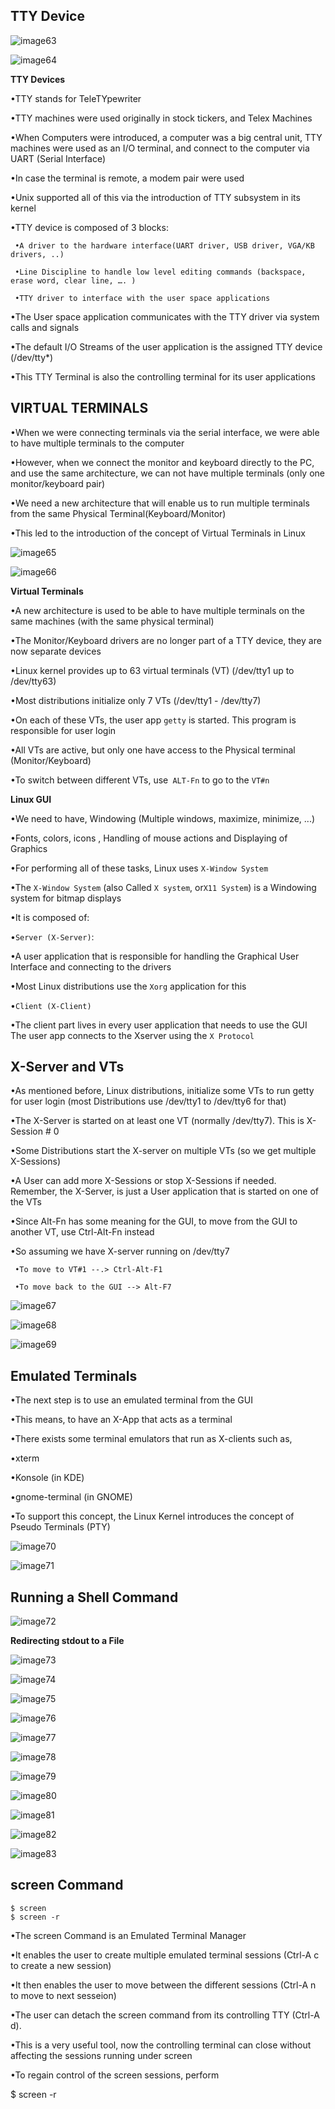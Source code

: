 ## TTY Device

![image63](https://github.com/user-attachments/assets/62284f92-1708-466f-8a37-7e7da789fa64)


![image64](https://github.com/user-attachments/assets/72bb55d2-384e-4270-9bdc-9d61ad443d2f)

**TTY Devices**

•TTY stands for TeleTYpewriter

•TTY machines were used originally in stock tickers, and Telex Machines

•When Computers were introduced, a computer was a big central unit, TTY machines were used as an I/O terminal, and connect to the computer via UART (Serial Interface)

•In case the terminal is remote, a modem pair were used

•Unix supported all of this via the introduction of TTY subsystem in its kernel

•TTY device is composed of 3 blocks:

     •A driver to the hardware interface(UART driver, USB driver, VGA/KB drivers, ..)
     
     •Line Discipline to handle low level editing commands (backspace, erase word, clear line, …. )
     
     •TTY driver to interface with the user space applications
     
•The User space application communicates with the TTY driver via system calls and signals

•The default I/O Streams of the user application is the assigned TTY device (/dev/tty*)

•This TTY Terminal is also the controlling terminal for its user applications

## VIRTUAL TERMINALS

•When we were connecting terminals via the serial interface, we were able to have multiple terminals to the computer

•However, when we connect the monitor and keyboard directly to the PC, and use the same architecture, we can not have multiple terminals (only one monitor/keyboard pair)

•We need a new architecture that will enable us to run multiple terminals from the same Physical Terminal(Keyboard/Monitor)

•This led to the introduction of the concept of Virtual Terminals in Linux


![image65](https://github.com/user-attachments/assets/c762c1f6-748b-4e13-9667-ac10a2b759b1)


![image66](https://github.com/user-attachments/assets/08ed820c-999f-434b-8534-07da4500636f)


**Virtual Terminals**

•A new architecture is used to be able to have multiple terminals on the same machines (with the same physical terminal)

•The Monitor/Keyboard drivers are no longer part of a TTY device, they are now separate devices

•Linux kernel provides up to 63 virtual terminals (VT) (/dev/tty1 up to /dev/tty63)

•Most distributions initialize only 7 VTs (/dev/tty1 - /dev/tty7)

•On each of these VTs, the user app `getty` is started. This program is responsible for user login

•All VTs are active, but only one have access to the Physical terminal (Monitor/Keyboard)

•To switch between different VTs, use` ALT-Fn` to go to the `VT#n`


**Linux GUI**

•We need to have, Windowing (Multiple windows, maximize, minimize, ...)

•Fonts, colors, icons , Handling of mouse actions and Displaying of Graphics

•For performing all of these tasks, Linux uses `X-Window System` 

•The `X-Window System` (also Called `X system`, or`X11 System`) is a Windowing system for bitmap displays

•It is composed of:

•`Server (X-Server)`:

•A user application that is responsible for handling the Graphical User Interface and connecting to the drivers

•Most Linux distributions use the `Xorg` application for this

•`Client (X-Client)`

•The client part lives in every user application that needs to use the GUI The user app connects to the Xserver using the `X Protocol`


## X-Server and VTs

•As mentioned before, Linux distributions, initialize some VTs to run getty for user login (most Distributions use /dev/tty1 to /dev/tty6 for that)

•The X-Server is started on at least one VT (normally /dev/tty7). This is X-Session # 0

•Some Distributions start the X-server on multiple VTs (so we get multiple X-Sessions)

•A User can add more X-Sessions or stop X-Sessions if needed. Remember, the X-Server, is just a User application that is started on one of the VTs

•Since Alt-Fn has some meaning for the GUI, to move from the GUI to another VT, use Ctrl-Alt-Fn instead

•So assuming we have X-server running on /dev/tty7

     •To move to VT#1 --.> Ctrl-Alt-F1
     
     •To move back to the GUI --> Alt-F7


![image67](https://github.com/user-attachments/assets/9418fabd-9374-4e39-b0b2-9280221214c3)


![image68](https://github.com/user-attachments/assets/5609c1eb-e3d2-407c-9f05-6199159d7417)


![image69](https://github.com/user-attachments/assets/01c149ca-e689-4a32-9a07-003e4369de25)


## Emulated Terminals


•The next step is to use an emulated terminal from the GUI

•This means, to have an X-App that acts as a terminal

•There exists some terminal emulators that run as X-clients such as,

•xterm

•Konsole (in KDE)

•gnome-terminal (in GNOME)

•To support this concept, the Linux Kernel introduces the concept of Pseudo Terminals (PTY)


![image70](https://github.com/user-attachments/assets/ed27eef9-b26c-43ec-b4a4-698157f75184)


![image71](https://github.com/user-attachments/assets/2ab764cc-e6d5-43a7-a3ca-28760f5f046e)


## Running a Shell Command


![image72](https://github.com/user-attachments/assets/f4cab96d-30f5-411f-aba3-69aac5617f81)


**Redirecting stdout to a File**

![image73](https://github.com/user-attachments/assets/4d4ed7c6-2546-45a4-a168-e21f2f37e465)

![image74](https://github.com/user-attachments/assets/ee8f91aa-4b9d-4d05-b866-70ab964738a3)


![image75](https://github.com/user-attachments/assets/0099d629-0c5e-4f9b-a354-55c94480ea5e)

![image76](https://github.com/user-attachments/assets/d41893c6-170a-4f08-9f93-0d11921c5356)

![image77](https://github.com/user-attachments/assets/f9aeef99-36d8-4aaf-93ed-f9f6400a279d)

![image78](https://github.com/user-attachments/assets/d598d004-b549-48dd-bb86-6926e87d9a66)


![image79](https://github.com/user-attachments/assets/5ffdf0b1-88b0-4597-8cea-586d2e592842)


![image80](https://github.com/user-attachments/assets/7e61300a-f994-4082-88ef-befb1f035b61)


![image81](https://github.com/user-attachments/assets/6bc42c14-930d-45a8-b459-4fcdbcc2749c)


![image82](https://github.com/user-attachments/assets/57ec9690-d55e-470c-9c52-987199dcc7fc)


![image83](https://github.com/user-attachments/assets/f78d786d-5731-4b1a-aa3a-ec3a874d6550)


## screen Command

```
$ screen
$ screen -r
```

•The screen Command is an Emulated Terminal Manager

•It enables the user to create multiple emulated terminal sessions (Ctrl-A c to create a new session)

•It then enables the user to move between the different sessions (Ctrl-A n to move to next sesseion)

•The user can detach the screen command from its controlling TTY (Ctrl-A d).

•This is a very useful tool, now the controlling terminal can close without affecting the sessions running under screen

•To regain control of the screen sessions, perform

$ screen -r













